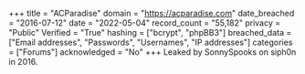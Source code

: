 +++
title = "ACParadise"
domain = "https://acparadise.com"
date_breached = "2016-07-12"
date = "2022-05-04"
record_count = "55,182"
privacy = "Public"
Verified = "True"
hashing = ["bcrypt", "phpBB3"]
breached_data = ["Email addresses", "Passwords", "Usernames", "IP addresses"]
categories = ["Forums"]
acknowledged = "No"
+++
Leaked by SonnySpooks on siph0n in 2016.
